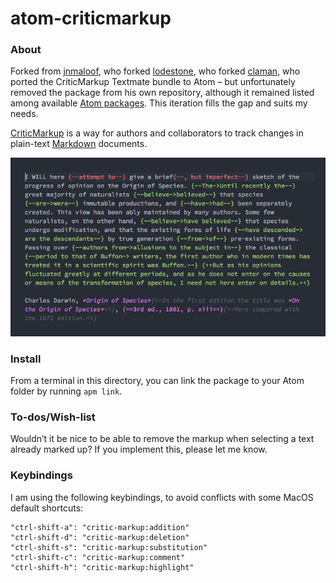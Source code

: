# atom-criticmarkup

### About
Forked from [jnmaloof](https://github.com/jnmaloof/critic-markup), who forked [lodestone](https://github.com/lodestone/critic-markup), who forked [claman](https://github.com/claman/), who ported the CriticMarkup Textmate bundle to Atom – but unfortunately removed the package from his own repository, although it remained listed among available [Atom packages](https://atom.io/packages/). This iteration fills the gap and suits my needs.

[CriticMarkup](http://criticmarkup.com/) is a way for authors and collaborators to track changes in plain-text [Markdown](https://en.wikipedia.org/wiki/Markdown) documents.

![](darwin_criticmarkup.png)

### Install
From a terminal in this directory, you can link the package to your Atom folder by running `apm link`.

### To-dos/Wish-list
Wouldn’t it be nice to be able to remove the markup when selecting a text already marked up? If you implement this, please let me know.

### Keybindings
I am using the following keybindings, to avoid conflicts with some MacOS default shortcuts:
```
"ctrl-shift-a": "critic-markup:addition"
"ctrl-shift-d": "critic-markup:deletion"
"ctrl-shift-s": "critic-markup:substitution"
"ctrl-shift-c": "critic-markup:comment"
"ctrl-shift-h": "critic-markup:highlight"
```
